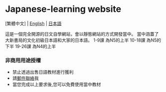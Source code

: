 # Japanese-learning website
[繁體中文] | [English](./README_en.md) | [日本語](./README_ja.md)

這是一個完全開源的日文自學網站，會以靜態網站的方式開發當中。
當中涵蓋了大新書局的文化初級日本語和大家的日本語。
1-9課   為N5的上半
10-18課 為N5的下半
19-26課 為N4的上半

### 非商用用途授權
* 禁止透過出售日語教材進行獲利
* 請[郵件聯絡](mailto:whitelistna1@gmail.com)我
* 當您完成以上要求後,您可以免費使用當中教材
